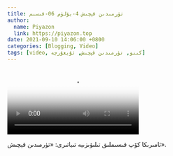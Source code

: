 ```yaml
---
title: تۈرمىدىن قېچىش 4-بۆلۈم 06-قىسىم
author:
  name: Piyazon
  link: https://piyazon.top
date: 2021-09-10 14:06:00 +0800
categories: [Blogging, Video]
tags: [video, كىنو, تۈرمىدىن قېچىش, ئۇيغۇرچە]
---
```


<style>
@import url(/assets/css/uyghur.css);
</style>

<video id="player" class="weixin_video" playsinline controls poster="https://gitlab.com/Alimjoo/cdn_img/-/raw/main/movie/pb/pb4.jpg"
  wxv="wxv_2183294562771795973" src="">

  <track kind="captions" label="English&Chinese" src="https://piyazon.top/storage/assets/subtitles/pb/s04e06.vtt" srclang="en&zh-CN"   />
</video>

ئامىرىكا كۆپ قىسىملىق تىلىۋىزىيە تىياتىرى: «تۈرمىدىن قېچىش».
